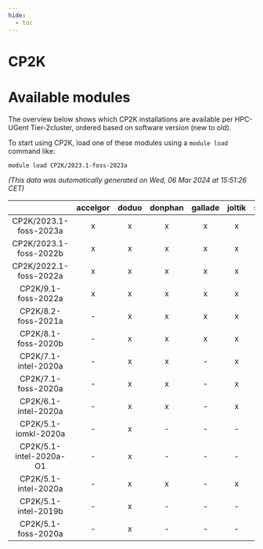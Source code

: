 ```yaml
---
hide:
  - toc
---
```


CP2K
====

# Available modules


The overview below shows which CP2K installations are available per HPC-UGent Tier-2cluster, ordered based on software version (new to old).

To start using CP2K, load one of these modules using a `module load` command like:

```shell
module load CP2K/2023.1-foss-2023a
```

*(This data was automatically generated on Wed, 06 Mar 2024 at 15:51:26 CET)*  

| |accelgor|doduo|donphan|gallade|joltik|skitty|
| :---: | :---: | :---: | :---: | :---: | :---: | :---: |
|CP2K/2023.1-foss-2023a|x|x|x|x|x|x|
|CP2K/2023.1-foss-2022b|x|x|x|x|x|x|
|CP2K/2022.1-foss-2022a|x|x|x|x|x|x|
|CP2K/9.1-foss-2022a|x|x|x|x|x|x|
|CP2K/8.2-foss-2021a|-|x|x|x|x|-|
|CP2K/8.1-foss-2020b|-|x|x|x|x|-|
|CP2K/7.1-intel-2020a|-|x|x|-|x|x|
|CP2K/7.1-foss-2020a|-|x|x|-|x|x|
|CP2K/6.1-intel-2020a|-|x|x|-|x|x|
|CP2K/5.1-iomkl-2020a|-|x|-|-|-|-|
|CP2K/5.1-intel-2020a-O1|-|x|-|-|-|-|
|CP2K/5.1-intel-2020a|-|x|x|-|x|x|
|CP2K/5.1-intel-2019b|-|x|-|-|-|-|
|CP2K/5.1-foss-2020a|-|x|-|-|-|-|
